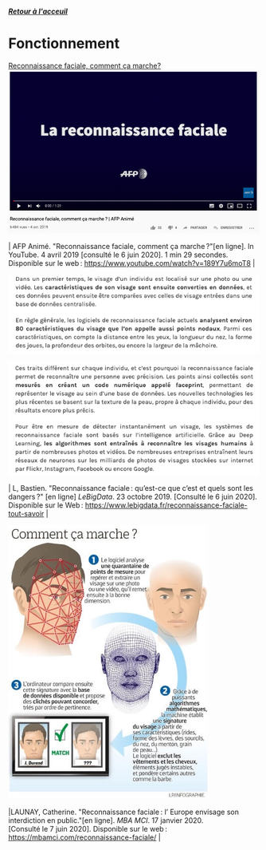 ##### [Retour à l'acceuil](index.md) 

# Fonctionnement 

[Reconnaissance faciale, comment ça marche?](https://www.youtube.com/watch?v=189Y7u6moT8)
![Vidéo sur le fonctionnement de la reconnaissance faciale](images/youtube1.png)


| AFP Animé. "Reconnaissance faciale, comment ça marche ?"[en ligne]. In YouTube. 4 avril 2019 [consulté le 6 juin 2020]. 1 min 29 secondes. Disponible sur le web : <https://www.youtube.com/watch?v=189Y7u6moT8> |

![Fonctionnement de la reconnaissance faciale](images/Fonction1.png)

![Fonctionnement de la reconnaissance faciale n°2](images/Fonction2.png)

| L, Bastien. "Reconnaissance faciale : qu’est-ce que c’est et quels sont les dangers ?" [en ligne] *LeBigData*. 23 octobre 2019. [Consulté le 6 juin 2020]. Disponible sur le Web : <https://www.lebigdata.fr/reconnaissance-faciale-tout-savoir> |

![Fonctionnement de la reconnaissance faciale](images/reconnaissance-faciale-definftion.jpg)

|LAUNAY, Catherine. "Reconnaissance faciale : l’ Europe envisage son interdiction en public."[en ligne]. *MBA MCI*. 17 janvier 2020. [Consulté le 7 juin 2020]. Disponible sur le web : <https://mbamci.com/reconnaissance-faciale/> |  






